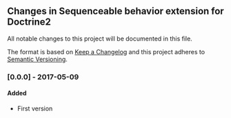 ## Changes in Sequenceable behavior extension for Doctrine2

All notable changes to this project will be documented in this file.

The format is based on [Keep a Changelog](http://keepachangelog.com/) and this project adheres to [Semantic Versioning](http://semver.org/).

### [0.0.0] - 2017-05-09

#### Added
* First version